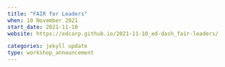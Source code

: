 ```yaml
---
title: "FAIR for Leaders" 
when: 10 November 2021
start_date: 2021-11-10
website: https://edcarp.github.io/2021-11-10_ed-dash_fair-leaders/

categories: jekyll update
type: workshop_announcement
---
```


